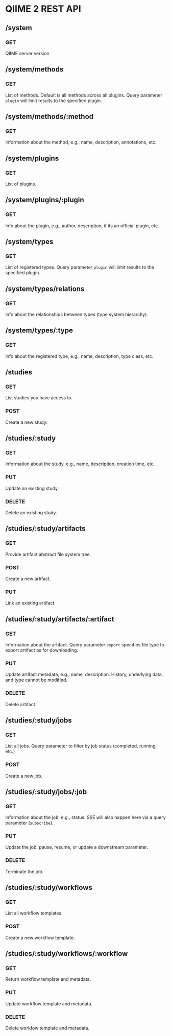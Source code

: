 # QIIME 2 REST API

## /system

### GET
QIIME server version

## /system/methods

### GET
List of methods. Default is all methods across all plugins. Query parameter ``plugin`` will limit results to the specified plugin.

## /system/methods/:method

### GET
Information about the method, e.g., name, description, annotations, etc.

## /system/plugins

### GET
List of plugins.

## /system/plugins/:plugin

### GET
Info about the plugin, e.g., author, description, if its an official plugin, etc.

## /system/types

### GET
List of registered types. Query parameter ``plugin`` will limit results to the specified plugin.

## /system/types/relations

### GET
Info about the relationships between types (type system hierarchy).

## /system/types/:type

### GET
Info about the registered type, e.g., name, description, type class, etc.

## /studies

### GET
List studies you have access to.

### POST
Create a new study.

## /studies/:study

### GET
Information about the study, e.g., name, description, creation time, etc.

### PUT
Update an existing study.

### DELETE
Delete an existing study.

## /studies/:study/artifacts

### GET
Provide artifact abstract file system tree.

### POST
Create a new artifact.

### PUT
Link an existing artifact.

## /studies/:study/artifacts/:artifact

### GET
Information about the artifact. Query parameter ``export`` specifies
file type to export artifact as for downloading.

### PUT
Update artifact metadata, e.g., name, description. History, underlying data, and
type cannot be modified.

### DELETE
Delete artifact.

## /studies/:study/jobs

### GET
List all jobs. Query parameter to filter by job status (completed, running,
etc.)

### POST
Create a new job.

## /studies/:study/jobs/:job

### GET
Information about the job, e.g., status. SSE will also happen here via a query
parameter (``subscribe``).

### PUT
Update the job: pause, resume, or update a downstream parameter.

### DELETE
Terminate the job.

## /studies/:study/workflows

### GET
List all workflow templates.

### POST
Create a new workflow template.

## /studies/:study/workflows/:workflow

### GET
Return workflow template and metadata.

### PUT
Update workflow template and metadata.

### DELETE
Delete workfow template and metadata.
